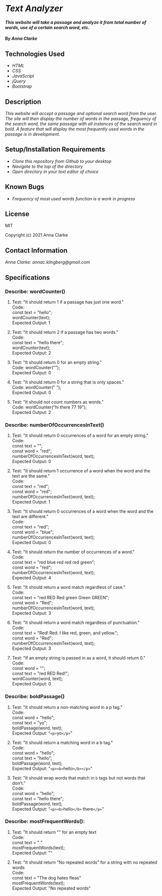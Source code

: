 # _Text Analyzer_

#### _This website will take a passage and analyze it from total number of words, use of a certain search word, etc._

#### By _**Anna Clarke**_

## Technologies Used

* _HTML_
* _CSS_
* _JavaScript_
* _jQuery_
* _Bootstrap_

## Description

_This website will accept a passage and optional search word from the user. The site will then display the number of words in the passage, freguency of the search word, the same passage with all instances of the search word in bold. A feature that will display the most frequently used words in the passage is in development._

## Setup/Installation Requirements

* _Clone this repository from Github to your desktop_
* _Navigate to the top of the directory_
* _Open directory in your text editor of choice_

## Known Bugs

* _Frequency of most used words function is a work in progress_

## License

MIT

Copyright (c) 2021 Anna Clarke

## Contact Information

_Anna Clarke: annac.klingberg@gmail.com_

## Specifications

### Describe: wordCounter()

1. Test: "It should return 1 if a passage has just one word."  
Code:  
const text = "hello";  
wordCounter(text);  
Expected Output: 1

2. Test: "It should return 2 if a passage has two words."  
Code:  
const text = "hello there";  
wordCounter(text);  
Expected Output: 2

3. Test: "It should return 0 for an empty string."  
Code: wordCounter("");  
Expected Output: 0

4. Test: "It should return 0 for a string that is only spaces."  
Code: wordCounter("            ");  
Expected Output: 0

5. Test: "It should not count numbers as words."  
Code: wordCounter("hi there 77 19");  
Expected Output: 2

### Describe: numberOfOccurrencesInText()

1. Test: "It should return 0 occurrences of a word for an empty string."  
Code:  
const text = "";  
const word = "red";  
numberOfOccurrencesInText(word, text);  
Expected Output: 0

2. Test: "It should return 1 occurrence of a word when the word and the text are the same."  
Code:  
const text = "red";  
const word = "red";  
numberOfOccurrencesInText(word, text);  
Expected Output: 1

3. Test: "It should return 0 occurrences of a word when the word and the text are different."  
Code:  
const text = "red";  
const word = "blue";  
numberOfOccurrencesInText(word, text);  
Expected Output: 0

4. Test: "It should return the number of occurrences of a word."  
Code:  
const text = "red blue red red red green";  
const word = "red";  
numberOfOccurrencesInText(word, text);  
Expected Output: 4

5. Test: "It should return a word match regardless of case."  
Code:  
const text = "red RED Red green Green GREEN";  
const word = "Red";  
numberOfOccurrencesInText(word, text);  
Expected Output: 3

6. Test: "It should return a word match regardless of punctuation."  
Code:  
const text = "Red! Red. I like red, green, and yellow.";  
const word = "Red";  
numberOfOccurrencesInText(word, text);  
Expected Output: 3

7. Test: "If an empty string is passed in as a word, it should return 0."  
Code:  
const word = "";  
const text = "red RED Red!";  
wordCounter(word, text);  
Expected Output: 0


### Describe: boldPassage()

1. Test: "It should return a non-matching word in a p tag."  
Code:  
const word = "hello";  
const text = "yo";  
boldPassage(word, text);  
Expected Output: "`<p>`yo`</p>`"

2. Test: "It should return a matching word in a b tag."  
Code:  
const word = "hello";  
const text = "hello";  
boldPassage(word, text);  
Expected Output: "`<p><b>`hello`</b></p>`"

3. Test: "It should wrap words that match in `b` tags but not words that don't."  
Code:  
const word = "hello";  
const text = "hello there";  
boldPassage(word, text);  
Expected Output: "`<p><b>`hello`</b>` there`</p>`"

### Describe: mostFrequentWords():

1. Test: "It should return "" for an empty text  
Code:  
const text = " "  
mostFrequentWords(text);  
Expected Output: ""

2. Test: "It should return "No repeated words" for a string with no repeated words  
Code:  
const text = "The dog hates fleas"  
mostFrequentWords(text);  
Expected Output: "No repeated words"